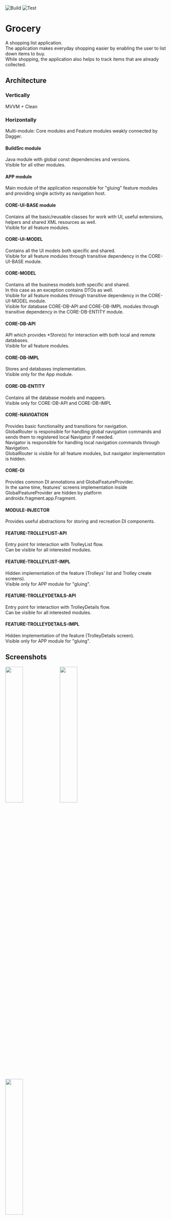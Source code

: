 ![Build](https://github.com/AlexeySAntonov/Grocery/actions/workflows/build_sign_upload.yml/badge.svg)
![Test](https://github.com/AlexeySAntonov/Grocery/actions/workflows/test.yml/badge.svg)
# Grocery
A shopping list application.<br/>
The application makes everyday shopping easier by enabling the user to list down items to buy.<br/>
While shopping, the application also helps to track items that are already collected.

## Architecture
### Vertically
MVVM + Clean
### Horizontally
Multi-module: Core modules and Feature modules weakly connected by Dagger.
#### BuildSrc module
Java module with global const dependencies and versions.<br>Visible for all other modules.
#### APP module
Main module of the application responsible for "gluing" feature modules and providing single activity as navigation host.
#### CORE-UI-BASE module
Contains all the basic/reusable classes for work with UI, useful extensions, helpers and shared XML resources as well.<br>Visible for all feature modules.
#### CORE-UI-MODEL
Contains all the UI models both specific and shared.<br/>Visible for all feature modules through transitive dependency in the CORE-UI-BASE module.
#### CORE-MODEL
Contains all the business models both specific and shared.<br/>
In this case as an exception contains DTOs as well.<br/>
Visible for all feature modules through transitive dependency in the CORE-UI-MODEL module.<br/>
Visible for database CORE-DB-API and CORE-DB-IMPL modules through transitive dependency in the CORE-DB-ENTITY module.
#### CORE-DB-API
API which provides *Store(s) for interaction with both local and remote databases.<br/>
Visible for all feature modules.
#### CORE-DB-IMPL
Stores and databases implementation.<br/>
Visible only for the App module.
#### CORE-DB-ENTITY
Contains all the database models and mappers.<br/>
Visible only for CORE-DB-API and CORE-DB-IMPL
#### CORE-NAVIGATION
Provides basic functionality and transitions for navigation.<br/>
GlobalRouter is responsible for handling global navigation commands and sends them to registered local Navigator if needed.<br/>
Navigator is responsible for handling local navigation commands through Navigation.<br/>
GlobalRouter is visible for all feature modules, but navigator implementation is hidden.
#### CORE-DI
Provides common DI annotations and GlobalFeatureProvider.<br/>
In the same time, features' screens implementation inside GlobalFeatureProvider are hidden by platform androidx.fragment.app.Fragment.
#### MODULE-INJECTOR
Provides useful abstractions for storing and recreation DI components.
#### FEATURE-TROLLEYLIST-API
Entry point for interaction with TrolleyList flow.<br/>
Can be visible for all interested modules.
#### FEATURE-TROLLEYLIST-IMPL
Hidden implementation of the feature (Trolleys' list and Trolley create screens).<br/>
Visible only for APP module for "gluing".
#### FEATURE-TROLLEYDETAILS-API
Entry point for interaction with TrolleyDetails flow.<br/>
Can be visible for all interested modules.
#### FEATURE-TROLLEYDETAILS-IMPL
Hidden implementation of the feature (TrolleyDetails screen).<br/>
Visible only for APP module for "gluing".
## Screenshots
<p float="left">
    <img src="https://user-images.githubusercontent.com/22200341/119635696-9d28f180-be1c-11eb-899f-26b4b3c67d21.jpg" width=33% height=33%>
    <img src="https://user-images.githubusercontent.com/22200341/119635692-9c905b00-be1c-11eb-871b-fb62481d2bc3.jpg" width=33% height=33%>
    <img src="https://user-images.githubusercontent.com/22200341/119635687-9ac69780-be1c-11eb-8d24-5c2d2514567a.jpg" width=33% height=33%>
</p>
